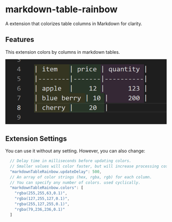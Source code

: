 # markdown-table-rainbow

A extension that colorizes table columns in Markdown for clarity.

## Features

This extension colors by columns in markdown tables.

![screenshot](assets/screenshot.png)

## Extension Settings

You can use it without any setting.
However, you can also change:

```js
  // Delay time in milliseconds before updating colors.
  // Smaller values will color faster, but will increase processing cost.
  "markdownTableRainbow.updateDelay": 500,
  // An array of color strings (hex, rgba, rgb) for each column.
  // You can specify any number of colors. used cyclically.
  "markdownTableRainbow.colors": [
    "rgba(255,255,63,0.1)",
    "rgba(127,255,127,0.1)",
    "rgba(255,127,255,0.1)",
    "rgba(79,236,236,0.1)"
  ]
```
